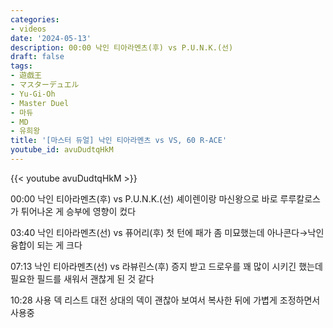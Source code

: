 ```yaml
---
categories:
- videos
date: '2024-05-13'
description: 00:00 낙인 티아라멘츠(후) vs P.U.N.K.(선)
draft: false
tags:
- 遊戯王
- マスターデュエル
- Yu-Gi-Oh
- Master Duel
- 마듀
- MD
- 유희왕
title: '[마스터 듀얼] 낙인 티아라멘츠 vs VS, 60 R-ACE'
youtube_id: avuDudtqHkM
---
```



{{< youtube avuDudtqHkM >}}

00:00 낙인 티아라멘츠(후) vs P.U.N.K.(선)
셰이렌이랑 마신왕으로 바로 루루칼로스가 튀어나온 게 승부에 영향이 컸다

03:40 낙인 티아라멘츠(선) vs 퓨어리(후)
첫 턴에 패가 좀 미묘했는데 아나콘다→낙인융합이 되는 게 크다

07:13 낙인 티아라멘츠(선) vs 라뷰린스(후)
증지 받고 드로우를 꽤 많이 시키긴 했는데 필요한 필드를 새워서 괜찮게 된 것 같다

10:28 사용 덱 리스트
대전 상대의 덱이 괜찮아 보여서 복사한 뒤에 가볍게 조정하면서 사용중